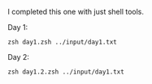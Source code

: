 I completed this one with just shell tools.

Day 1:

    zsh day1.zsh ../input/day1.txt

Day 2:

    zsh day1.2.zsh ../input/day1.txt
